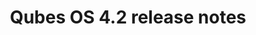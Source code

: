 ---
layout: doc
permalink: /doc/releases/4.2/release-notes/
redirect_to: https://doc.qubes-os.org/en/latest/developer/releases/4_2/release-notes.html
title: Qubes OS 4.2 release notes
---